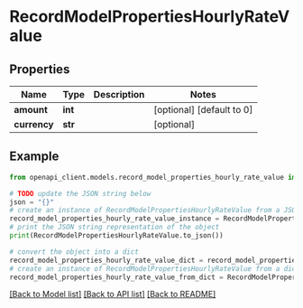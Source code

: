 # RecordModelPropertiesHourlyRateValue


## Properties

Name | Type | Description | Notes
------------ | ------------- | ------------- | -------------
**amount** | **int** |  | [optional] [default to 0]
**currency** | **str** |  | [optional] 

## Example

```python
from openapi_client.models.record_model_properties_hourly_rate_value import RecordModelPropertiesHourlyRateValue

# TODO update the JSON string below
json = "{}"
# create an instance of RecordModelPropertiesHourlyRateValue from a JSON string
record_model_properties_hourly_rate_value_instance = RecordModelPropertiesHourlyRateValue.from_json(json)
# print the JSON string representation of the object
print(RecordModelPropertiesHourlyRateValue.to_json())

# convert the object into a dict
record_model_properties_hourly_rate_value_dict = record_model_properties_hourly_rate_value_instance.to_dict()
# create an instance of RecordModelPropertiesHourlyRateValue from a dict
record_model_properties_hourly_rate_value_from_dict = RecordModelPropertiesHourlyRateValue.from_dict(record_model_properties_hourly_rate_value_dict)
```
[[Back to Model list]](../README.md#documentation-for-models) [[Back to API list]](../README.md#documentation-for-api-endpoints) [[Back to README]](../README.md)


